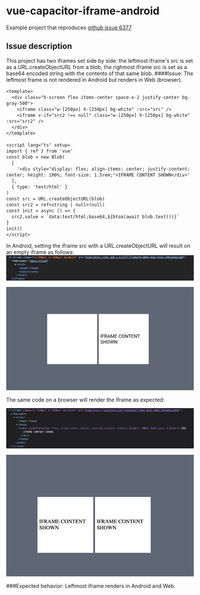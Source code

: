 # vue-capacitor-iframe-android

Example project that reproduces [github issue 6377](https://github.com/ionic-team/capacitor/issues/6377)

## Issue description

This project has two iframes set side by side: the leftmost iframe's src is set as a URL.createObjectURL from a blob, the righmost iframe src is set as a base64 encoded string with the contents of that same blob.
####Issue: The leftmost frame is not rendered in Android but renders in Web (browser).

```
<template>
  <div class="h-screen flex items-center space-x-2 justify-center bg-gray-500">
    <iframe class="w-[250px] h-[250px] bg-white" :src="src" />
    <iframe v-if="src2 !== null" class="w-[250px] h-[250px] bg-white" :src="src2" />
  </div>
</template>

<script lang="ts" setup>
import { ref } from 'vue'
const blob = new Blob(
  [
    '<div style="display: flex; align-items: center; justify-content: center; height: 100%; font-size: 1.5rem;">IFRAME CONTENT SHOWN</div>'
  ],
  { type: 'text/html' }
)
const src = URL.createObjectURL(blob)
const src2 = ref<string | null>(null)
const init = async () => {
  src2.value = `data:text/html;base64,${btoa(await blob.text())}`
}
init()
</script>

```

In Android, setting the iframe src with a URL.createObjectURL will result on an empty iframe as follows:
![Empty android iframe](https://raw.githubusercontent.com/psantos9/vue-capacitor-iframe-android/main/public/empty-android-iframe.png)

![Android behavior](https://raw.githubusercontent.com/psantos9/vue-capacitor-iframe-android/main/public/android-behavior.png)

The same code on a browser will render the Iframe as expected:

![Web iframe](https://raw.githubusercontent.com/psantos9/vue-capacitor-iframe-android/main/public/web-iframe.png)

![Web behavior](https://raw.githubusercontent.com/psantos9/vue-capacitor-iframe-android/main/public/web-behavior.png)


###Expected behavior:
Leftmost iframe renders in Android and Web.